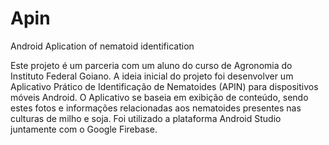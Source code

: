 # Apin
Android Aplication of nematoid identification

Este projeto é um parceria com um aluno do curso de Agronomia do Instituto Federal Goiano. A ideia inicial do projeto foi desenvolver um Aplicativo Prático de Identificação de Nematoides (APIN) para dispositivos móveis Android.
O Aplicativo se baseia em exibição de conteúdo, sendo estes fotos e informações
relacionadas aos nematoides presentes nas culturas de milho e soja. Foi utilizado
a plataforma Android Studio juntamente com o Google Firebase.
